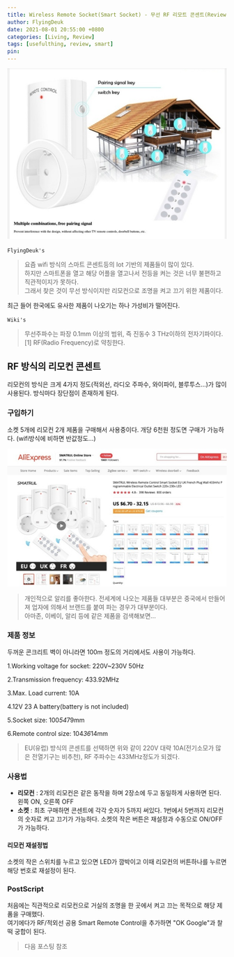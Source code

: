 ```yaml
---
title: Wireless Remote Socket(Smart Socket) - 무선 RF 리모트 콘센트(Review)
author: FlyingDeuk
date: 2021-08-01 20:55:00 +0800
categories: [Living, Review]
tags: [usefulthing, review, smart]
pin:
---
```


![remote](/img/living/review/remote1.jpg)

`FlyingDeuk's`
> 요즘 wifi 방식의 스마트 콘센트등의 Iot 기반의 제품들이 많이 있다. <br>
하지만 스마트폰을 열고 해당 어플을 열고나서 전등을 켜는 것은 너무 불편하고 직관적이지가 못하다. <br>
그래서 찾은 것이 무선 방식이지만 리모컨으로 조명을 켜고 끄기 위한 제품이다.

최근 들어 한국에도 유사한 제품이 나오기는 하나 가성비가 떨어진다.

`Wiki's`
> 무선주파수는 파장 0.1mm 이상의 범위, 즉 진동수 3 THz이하의 전자기파이다.[1] RF(Radio Frequency)로 약칭한다.

## RF 방식의 리모컨 콘센트
리모컨의 방식은 크게 4가지 정도(적외선, 라디오 주파수, 와이파이, 블루투스...)가 많이 사용된다. 방식마다 장단점이 존재하게 된다.

### 구입하기
소켓 5개에 리모컨 2개 제품을 구매해서 사용중이다. 개당 6천원 정도면 구매가 가능하다. (wifi방식에 비하면 반값정도...)

![remote](/img/living/review/remote.jpg)
>개인적으로 알리를 좋아한다. 전세계에 나오는 제품들 대부분은 중국에서 만들어져 업자에 의해서 브랜드를 붙여 파는 경우가 대부분이다. <br>
아마존, 이베이, 알리 등에 같은 제품을 검색해보면...

### 제품 정보
두꺼운 콘크리트 벽이 아니라면 100m 정도의 거리에서도 사용이 가능하다.

1.Working voltage for socket: 220V~230V 50Hz

2.Transmission frequency: 433.92MHz

3.Max. Load current: 10A

4.12V 23 A battery(battery is not included)

5.Socket size: 100*54*79mm

6.Remote control size: 104*36*14mm

> EU(유럽) 방식의 콘센트를 선택하면 위와 같이 220V 대략 10A(전기소모가 많은 전열기구는 비추천), RF 주파수는 433MHz정도가 되겠다.

### 사용법
- **리모컨** : 2개의 리모컨은 같은 동작을 하며 2장소에 두고 동일하게 사용하면 된다. 왼쪽 ON, 오른쪽 OFF
- **소켓** : 최초 구매하면 콘센트에 각각 숫자가 5까지 써있다. 1번에서 5번까지 리모컨의 숫자로 켜고 끄기가 가능하다. 소켓의 작은 버튼은 재설정과 수동으로 ON/OFF가 가능하다.

#### 리모컨 재설정법
소켓의 작은 스위치를 누르고 있으면 LED가 깜박이고 이때 리모컨의 버튼하나를 누르면 해당 번호로 재설정이 된다.

### PostScript
처음에는 직관적으로 리모컨으로 거실의 조명을 한 곳에서 켜고 끄는 목적으로 해당 제품을 구매했다. <br>
여기에다가 RF/적외선 공용 Smart Remote Control을 추가하면 "OK Google"과 찰떡 궁합이 된다.
>다음 포스팅 참조
